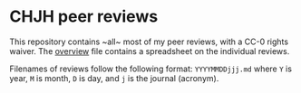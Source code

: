 # CHJH peer reviews

This repository contains ~all~ most of my peer reviews, with a CC-0
rights waiver. The [overview](overview.csv) file contains a
spreadsheet on the individual reviews.

Filenames of reviews follow the following format: `YYYYMMDDjjj.md`
where `Y` is year, `M` is month, `D` is day, and `j` is the journal
(acronym).
